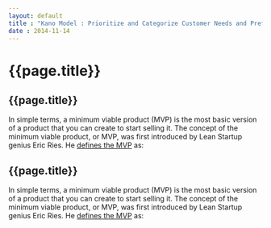 ```yaml
---
layout: default
title : "Kano Model : Prioritize and Categorize Customer Needs and Preferences"
date : 2014-11-14
---
```

<html lang="en">
<head>
    <link rel="stylesheet" href="{{ '../assets/css/screen.css' | relative_url }}">
</head>
</html>

# {{page.title}}

## {{page.title}}
In simple terms, a minimum viable product (MVP) is the most basic version of a product that you can create to start selling it. The concept of the minimum viable product, or MVP, was first introduced by Lean Startup genius Eric Ries. He <ins>defines the MVP</ins> as:

## {{page.title}}
In simple terms, a minimum viable product (MVP) is the most basic version of a product that you can create to start selling it. The concept of the minimum viable product, or MVP, was first introduced by Lean Startup genius Eric Ries. He <ins>defines the MVP</ins> as:
